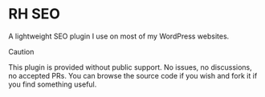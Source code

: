 # RH SEO

A lightweight SEO plugin I use on most of my WordPress websites.

> [!CAUTION]
> This plugin is provided without public support. No issues, no discussions, no accepted PRs.
> You can browse the source code if you wish and fork it if you find something useful.